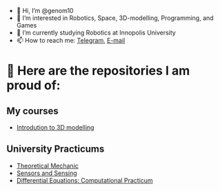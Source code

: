 - 👋 Hi, I’m @genom10
- 👀 I’m interested in Robotics, Space, 3D-modelling, Programming, and Games
- 🌱 I’m currently studying Robotics at Innopolis University
- 📫 How to reach me: [Telegram](https://t.me/Genom10), [E-mail](mailto:e.dmitriev@innopolis.university)


# 📓 Here are the repositories I am proud of:
## My courses
- [Introdution to 3D modelling](https://github.com/genom10/I3D_Inno)
## University Practicums
- [Theoretical Mechanic](https://github.com/genom10/Theoretical-Mechanics)
- [Sensors and Sensing](https://github.com/genom10/Sensors2023/tree/master)
- [Differential Equations: Computational Practicum](https://github.com/genom10/Differential-Equations-Computational-Practicum/tree/main) 

<!---
genom10/genom10 is a ✨ special ✨ repository because its `README.md` (this file) appears on your GitHub profile.
You can click the Preview link to take a look at your changes.
--->
